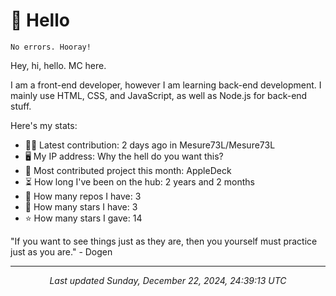 # 👋 Hello

```
No errors. Hooray!
```

Hey, hi, hello. MC here.

I am a front-end developer, however I am learning back-end development. I mainly use HTML, CSS, and JavaScript, as well as Node.js for back-end stuff.

Here's my stats:

- 🧑‍💻 Latest contribution: 2 days ago in Mesure73L&#x2F;Mesure73L
- 🖥 My IP address: Why the hell do you want this?
- 🤝 Most contributed project this month: AppleDeck
- ⏳ How long I've been on the hub: 2 years and 2 months
- 📰 How many repos I have: 3
- 🌟 How many stars I have: 3
- ⭐ How many stars I gave: 14

"If you want to see things just as they are, then you yourself must practice just as you are."
 \- Dogen

---

<p align="center"><i>Last updated Sunday, December 22, 2024, 24:39:13 UTC</i></p>

